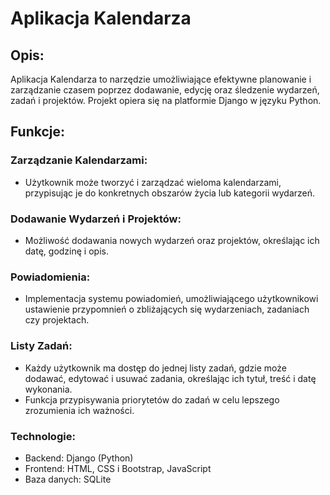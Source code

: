 # Aplikacja Kalendarza

## Opis:
Aplikacja Kalendarza to narzędzie umożliwiające efektywne planowanie i zarządzanie czasem poprzez dodawanie, edycję oraz śledzenie wydarzeń, zadań i projektów. Projekt opiera się na platformie Django w języku Python.

## Funkcje:

### Zarządzanie Kalendarzami:
- Użytkownik może tworzyć i zarządzać wieloma kalendarzami, przypisując je do konkretnych obszarów życia lub kategorii wydarzeń.

### Dodawanie Wydarzeń i Projektów:
- Możliwość dodawania nowych wydarzeń oraz projektów, określając ich datę, godzinę i opis.

### Powiadomienia:
- Implementacja systemu powiadomień, umożliwiającego użytkownikowi ustawienie przypomnień o zbliżających się wydarzeniach, zadaniach czy projektach.

### Listy Zadań:
- Każdy użytkownik ma dostęp do jednej listy zadań, gdzie może dodawać, edytować i usuwać zadania, określając ich tytuł, treść i datę wykonania.
- Funkcja przypisywania priorytetów do zadań w celu lepszego zrozumienia ich ważności.

### Technologie:
-	Backend: Django (Python)
-	Frontend: HTML, CSS i Bootstrap, JavaScript 
-	Baza danych: SQLite 

